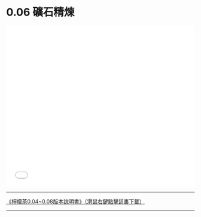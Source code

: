 # 0.06 礦石精煉

<iframe id=sbrxp src="//player.bilibili.com/player.html?aid=423127441&bvid=BV1x3411a7rm&cid=483728915&page=1" scrolling="no" border="0" frameborder="no" framespacing="0" allowfullscreen="true" style="width: 640px; height: 430px; max-width: 100%"> </iframe> 

---

<a href="/zh/assets/files/LemonTea_v0.08_zh.pdf" download>《檸檬茶0.04~0.08版本説明書》（滑鼠右鍵點擊這裏下載）</a>

---
